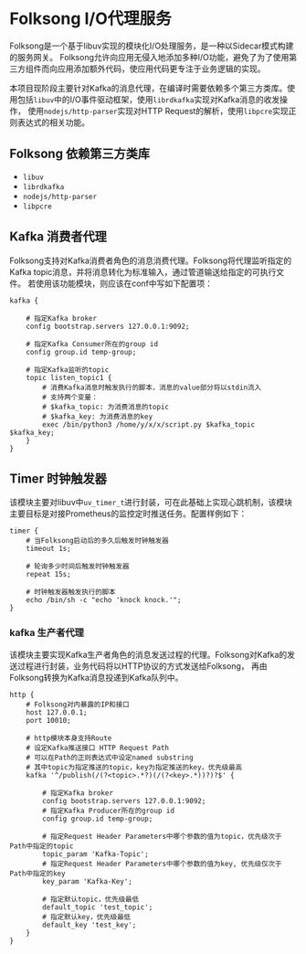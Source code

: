 # Folksong I/O代理服务

Folksong是一个基于libuv实现的模块化I/O处理服务，是一种以Sidecar模式构建的服务网关。
Folksong允许向应用无侵入地添加多种I/O功能，避免了为了使用第三方组件而向应用添加额外代码，使应用代码更专注于业务逻辑的实现。

本项目现阶段主要针对Kafka的消息代理，在编译时需要依赖多个第三方类库。使用包括`libuv`中的I/O事件驱动框架，使用`librdkafka`实现对Kafka消息的收发操作，
使用`nodejs/http-parser`实现对HTTP Request的解析，使用`libpcre`实现正则表达式的相关功能。

## Folksong 依赖第三方类库

* `libuv`
* `librdkafka`
* `nodejs/http-parser`
* `libpcre`

## Kafka 消费者代理

Folksong支持对Kafka消费者角色的消息消费代理。Folksong将代理监听指定的Kafka topic消息，并将消息转化为标准输入，通过管道输送给指定的可执行文件。
若使用该功能模块，则应该在conf中写如下配置项：

```
kafka {

    # 指定Kafka broker
    config bootstrap.servers 127.0.0.1:9092;

    # 指定Kafka Consumer所在的group id
    config group.id temp-group;

    # 指定Kafka监听的topic
    topic listen_topic1 {
        # 消费Kafka消息时触发执行的脚本，消息的value部分将以stdin流入
        # 支持两个变量：
        # $kafka_topic: 为消费消息的topic
        # $kafka_key: 为消费消息的key
        exec /bin/python3 /home/y/x/x/script.py $kafka_topic $kafka_key;
    }
}
```

## Timer 时钟触发器

该模块主要对libuv中`uv_timer_t`进行封装，可在此基础上实现心跳机制，该模块主要目标是对接Prometheus的监控定时推送任务。配置样例如下：

```
timer {
    # 当Folksong启动后的多久后触发时钟触发器
    timeout 1s;

    # 轮询多少时间后触发时钟触发器
    repeat 15s;

    # 时钟触发器触发执行的脚本
    echo /bin/sh -c "echo 'knock knock.'";
}
```

### kafka 生产者代理

该模块主要实现Kafka生产者角色的消息发送过程的代理。Folksong对Kafka的发送过程进行封装，业务代码将以HTTP协议的方式发送给Folksong，
再由Folksong转换为Kafka消息投递到Kafka队列中。
```
http {
    # Folksong对内暴露的IP和接口
    host 127.0.0.1;
    port 10010;

    # http模块本身支持Route
    # 设定Kafka推送接口 HTTP Request Path
    # 可以在Path的正则表达式中设定named substring
    # 其中topic为指定推送的topic，key为指定推送的key，优先级最高
    kafka '^/publish(/(?<topic>.*?)(/(?<key>.*))?)?$' {

        # 指定Kafka broker
        config bootstrap.servers 127.0.0.1:9092;
        # 指定Kafka Producer所在的group id
        config group.id temp-group;

        # 指定Request Header Parameters中哪个参数的值为topic，优先级次于Path中指定的topic
        topic_param 'Kafka-Topic';
        # 指定Request Header Parameters中哪个参数的值为key, 优先级仅次于Path中指定的key
        key_param 'Kafka-Key';

        # 指定默认topic，优先级最低
        default_topic 'test_topic';
        # 指定默认key，优先级最低
        default_key 'test_key';
    }
}
```
